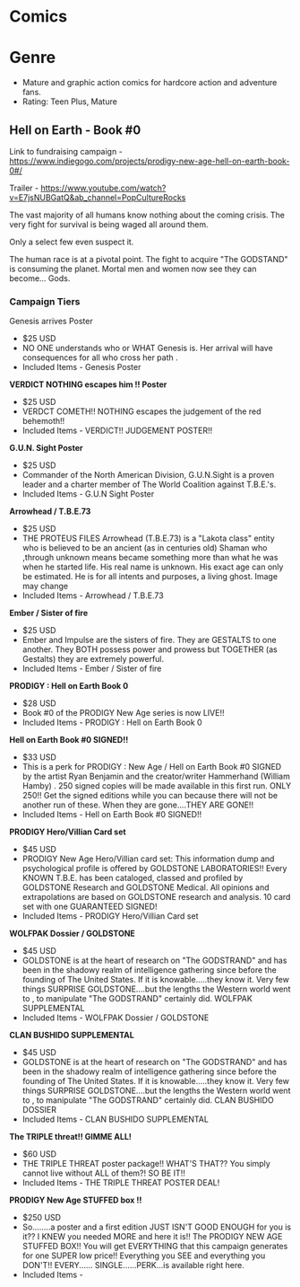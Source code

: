 # Comics


# Genre
- Mature and graphic action comics for hardcore action and adventure fans. 
- Rating: Teen Plus, Mature


## Hell on Earth - Book #0

Link to fundraising campaign - https://www.indiegogo.com/projects/prodigy-new-age-hell-on-earth-book-0#/

Trailer - https://www.youtube.com/watch?v=E7jsNUBGatQ&ab_channel=PopCultureRocks

The vast majority of all humans know nothing about the coming crisis. The very fight for survival is being waged all around them.

Only a select few even suspect it.

The human race is at a pivotal point. The fight to acquire "The GODSTAND" is consuming the planet. Mortal men and women now see they can become... Gods.

### Campaign Tiers

Genesis arrives Poster
- $25 USD
- NO ONE understands who or WHAT Genesis is. Her arrival will have consequences for all who cross her path .
- Included Items - Genesis Poster

**VERDICT NOTHING escapes him !! Poster**
- $25 USD
- VERDCT COMETH!! NOTHING escapes the judgement of the red behemoth!!
- Included Items - VERDICT!! JUDGEMENT POSTER!!

**G.U.N. Sight Poster**
- $25 USD
- Commander of the North American Division, G.U.N.Sight is a proven leader and a charter member of The World Coalition against T.B.E.'s.
- Included Items - G.U.N Sight Poster

**Arrowhead / T.B.E.73**
- $25 USD
- THE PROTEUS FILES Arrowhead (T.B.E.73) is a "Lakota class" entity who is believed to be an ancient (as in centuries old) Shaman who ,through unknown means became something more than what he was when he started life. His real name is unknown. His exact age can only be estimated. He is for all intents and purposes, a living ghost. Image may change
- Included Items - Arrowhead / T.B.E.73

**Ember / Sister of fire**
- $25 USD
- Ember and Impulse are the sisters of fire. They are GESTALTS to one another. They BOTH possess power and prowess but TOGETHER (as Gestalts) they are extremely powerful.
- Included Items - Ember / Sister of fire

**PRODIGY : Hell on Earth Book 0**
- $28 USD
- Book #0 of the PRODIGY New Age series is now LIVE!!
- Included Items - PRODIGY : Hell on Earth Book 0

**Hell on Earth Book #0 SIGNED!!**
- $33 USD
- This is a perk for PRODIGY : New Age / Hell on Earth Book #0 SIGNED by the artist Ryan Benjamin and the creator/writer Hammerhand (William Hamby) . 250 signed copies will be made available in this first run. ONLY 250!! Get the signed editions while you can because there will not be another run of these. When they are gone....THEY ARE GONE!!
- Included Items - Hell on Earth Book #0 SIGNED!!

**PRODIGY Hero/Villian Card set**
- $45 USD
- PRODIGY New Age Hero/Villian card set: This information dump and psychological profile is offered by GOLDSTONE LABORATORIES!! Every KNOWN T.B.E. has been cataloged, classed and profiled by GOLDSTONE Research and GOLDSTONE Medical. All opinions and extrapolations are based on GOLDSTONE research and analysis. 10 card set with one GUARANTEED SIGNED!
- Included Items - PRODIGY Hero/Villian Card set

**WOLFPAK Dossier / GOLDSTONE**
- $45 USD
- GOLDSTONE is at the heart of research on "The GODSTRAND" and has been in the shadowy realm of intelligence gathering since before the founding of The United States. If it is knowable.....they know it. Very few things SURPRISE GOLDSTONE....but the lengths the Western world went to , to manipulate "The GODSTRAND" certainly did. WOLFPAK SUPPLEMENTAL
- Included Items - WOLFPAK Dossier / GOLDSTONE

**CLAN BUSHIDO SUPPLEMENTAL**
- $45 USD
- GOLDSTONE is at the heart of research on "The GODSTRAND" and has been in the shadowy realm of intelligence gathering since before the founding of The United States. If it is knowable.....they know it. Very few things SURPRISE GOLDSTONE....but the lengths the Western world went to , to manipulate "The GODSTRAND" certainly did. CLAN BUSHIDO DOSSIER
- Included Items - CLAN BUSHIDO SUPPLEMENTAL

**The TRIPLE threat!! GIMME ALL!**
- $60 USD
- THE TRIPLE THREAT poster package!! WHAT'S THAT?? You simply cannot live without ALL of them?! SO BE IT!!
- Included Items - THE TRIPLE THREAT POSTER DEAL!

**PRODIGY New Age STUFFED box !!**
- $250 USD
- So........a poster and a first edition JUST ISN'T GOOD ENOUGH for you is it?? I KNEW you needed MORE and here it is!! The PRODIGY NEW AGE STUFFED BOX!! You will get EVERYTHING that this campaign generates for one SUPER low price!! Everything you SEE and everything you DON'T!! EVERY...... SINGLE......PERK...is available right here.
- Included Items - 